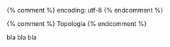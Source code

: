 {% comment %} encoding: utf-8 {% endcomment %}

{% comment %} Topologia {% endcomment %}

bla bla bla